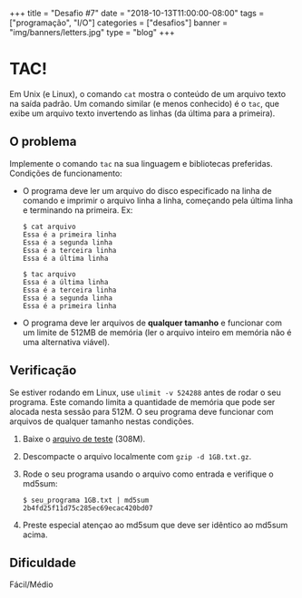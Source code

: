 +++
title = "Desafio #7"
date = "2018-10-13T11:00:00-08:00"
tags = ["programação", "I/O"]
categories = ["desafios"]
banner = "img/banners/letters.jpg"
type = "blog"
+++

# TAC!

Em Unix (e Linux), o comando `cat` mostra o conteúdo de um arquivo texto na
saída padrão. Um comando similar (e menos conhecido) é o `tac`, que exibe um
arquivo texto invertendo as linhas (da última para a primeira).

## O problema

Implemente o comando `tac` na sua linguagem e bibliotecas preferidas. Condições
de funcionamento:

* O programa deve ler um arquivo do disco especificado na linha de comando e
  imprimir o arquivo linha a linha, começando pela última linha e terminando
  na primeira.  Ex:

    ```
    $ cat arquivo
    Essa é a primeira linha
    Essa é a segunda linha
    Essa é a terceira linha
    Essa é a última linha

    $ tac arquivo
    Essa é a última linha
    Essa é a terceira linha
    Essa é a segunda linha
    Essa é a primeira linha
    ```
* O programa deve ler arquivos de **qualquer tamanho** e funcionar com um
  limite de 512MB de memória (ler o arquivo inteiro em memória não é uma
  alternativa viável).

## Verificação

Se estiver rodando em Linux, use `ulimit -v 524288` antes de rodar o seu
programa. Este comando limita a quantidade de memória que pode ser alocada
nesta sessão para 512M. O seu programa deve funcionar com arquivos de qualquer
tamanho nestas condições.

1. Baixe o [arquivo de teste](https://osprogramadores.com/files/d07/1GB.txt.gz) (308M).

1. Descompacte o arquivo localmente com `gzip -d 1GB.txt.gz`.

1. Rode o seu programa usando o arquivo como entrada e verifique o md5sum:

    ```
    $ seu_programa 1GB.txt | md5sum
    2b4fd25f11d75c285ec69ecac420bd07
    ```

1. Preste especial atençao ao md5sum que deve ser idêntico ao md5sum acima.

## Dificuldade

Fácil/Médio
